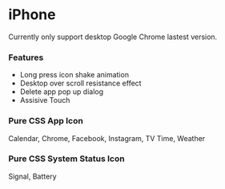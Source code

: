 # iPhone
Currently only support desktop Google Chrome lastest version.

### Features
- Long press icon shake animation
- Desktop over scroll resistance effect
- Delete app pop up dialog
- Assisive Touch

### Pure CSS App Icon
Calendar, Chrome, Facebook, Instagram, TV Time, Weather

### Pure CSS System Status Icon
Signal, Battery
